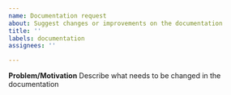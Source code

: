 ```yaml
---
name: Documentation request
about: Suggest changes or improvements on the documentation
title: ''
labels: documentation
assignees: ''

---
```


**Problem/Motivation**
Describe what needs to be changed in the documentation